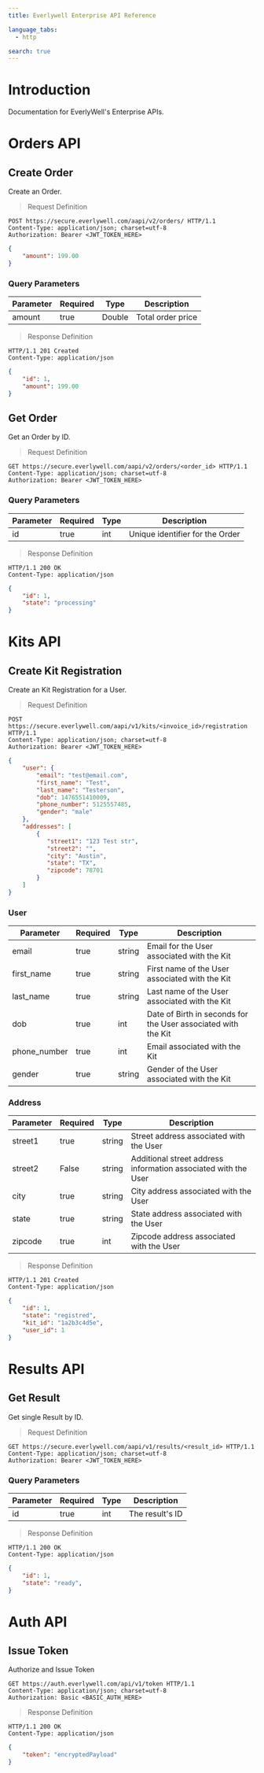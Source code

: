 ```yaml
---
title: Everlywell Enterprise API Reference

language_tabs:
  - http

search: true
---
```


# Introduction

Documentation for EverlyWell's Enterprise APIs.

# Orders API

## Create Order

Create an Order.

> Request Definition

```http
POST https://secure.everlywell.com/aapi/v2/orders/ HTTP/1.1
Content-Type: application/json; charset=utf-8
Authorization: Bearer <JWT_TOKEN_HERE>
```

```json
{
    "amount": 199.00
}
```

### Query Parameters

Parameter | Required | Type | Description
--------- | ------- | ----------- | -------
amount | true | Double | Total order price

> Response Definition

```http
HTTP/1.1 201 Created
Content-Type: application/json
```

```json
{
    "id": 1,
    "amount": 199.00
}
```



## Get Order

Get an Order by ID.

> Request Definition

```http
GET https://secure.everlywell.com/aapi/v2/orders/<order_id> HTTP/1.1
Content-Type: application/json; charset=utf-8
Authorization: Bearer <JWT_TOKEN_HERE>
```

### Query Parameters

Parameter | Required | Type | Description
--------- | ------- | ----------- | -------
id | true | int | Unique identifier for the Order


> Response Definition

```http
HTTP/1.1 200 OK
Content-Type: application/json
```

```json
{
    "id": 1,
    "state": "processing"
}
```



# Kits API

## Create Kit Registration

Create an Kit Registration for a User.

> Request Definition

```http
POST https://secure.everlywell.com/aapi/v1/kits/<invoice_id>/registration HTTP/1.1
Content-Type: application/json; charset=utf-8
Authorization: Bearer <JWT_TOKEN_HERE>
```

```json
{
    "user": {
        "email": "test@email.com",
        "first_name": "Test",
        "last_name": "Testerson",
        "dob": 1476551410009,
        "phone_number": 5125557485,
        "gender": "male"
    },
    "addresses": [
        {
           "street1": "123 Test str",
           "street2": "",
           "city": "Austin",
           "state": "TX",
           "zipcode": 78701
        }
    ]
}
```

### User

Parameter | Required | Type | Description
--------- | ------- | ----------- | -------
email | true | string | Email for the User associated with the Kit
first_name | true | string | First name of the User associated with the Kit
last_name | true | string | Last name of the User associated with the Kit
dob | true | int | Date of Birth in seconds for the User associated with the Kit
phone_number | true | int | Email associated with the Kit
gender | true | string | Gender of the User associated with the Kit

### Address

Parameter | Required | Type | Description
--------- | ------- | ----------- | -------
street1 | true | string | Street address associated with the User
street2 | False | string | Additional street address information associated with the User
city | true | string | City address associated with the User
state | true | string | State address associated with the User
zipcode | true | int | Zipcode address associated with the User



> Response Definition

```http
HTTP/1.1 201 Created
Content-Type: application/json
```

```json
{
    "id": 1,
    "state": "registred",
    "kit_id": "1a2b3c4d5e",
    "user_id": 1
}
```


# Results API

## Get Result

Get single Result by ID.


> Request Definition

```http
GET https://secure.everlywell.com/aapi/v1/results/<result_id> HTTP/1.1
Content-Type: application/json; charset=utf-8
Authorization: Bearer <JWT_TOKEN_HERE>
```

### Query Parameters

Parameter | Required | Type | Description
--------- | ------- | ----------- | -------
id | true | int | The result's ID


> Response Definition

```http
HTTP/1.1 200 OK
Content-Type: application/json
```

```json
{
    "id": 1,
    "state": "ready",
}
```

# Auth API

## Issue Token

Authorize and Issue Token

```http
GET https://auth.everlywell.com/api/v1/token HTTP/1.1
Content-Type: application/json; charset=utf-8
Authorization: Basic <BASIC_AUTH_HERE>
```

> Response Definition

```http
HTTP/1.1 200 OK
Content-Type: application/json
```

```json
{
    "token": "encryptedPayload"
}
```
